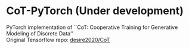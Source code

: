 # CoT-PyTorch (Under development)
PyTorch implementation of  ``CoT: Cooperative Training for Generative Modeling of Discrete Data''  
Original Tensorflow repo: [desire2020/CoT](https://github.com/desire2020/CoT)
